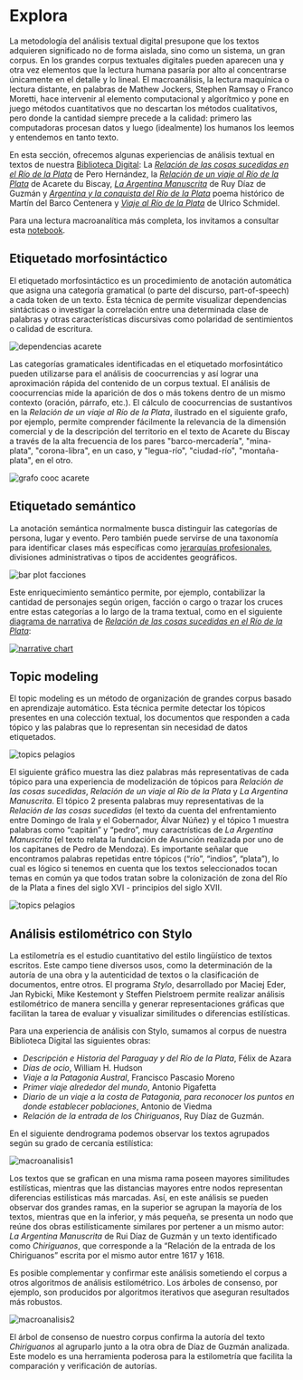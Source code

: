 # Explora

La metodología del análisis textual digital presupone que los textos adquieren significado no de forma aislada, sino como un sistema, un gran corpus. En los grandes corpus textuales digitales pueden aparecen una y otra vez elementos que la lectura humana pasaría por alto al concentrarse únicamente en el detalle y lo lineal. El macroanálisis, la lectura maquínica o lectura distante, en palabras de Mathew Jockers, Stephen Ramsay o Franco Moretti, hace intervenir al elemento computacional y algorítmico y pone en juego métodos cuantitativos que no descartan los métodos cualitativos, pero donde la cantidad siempre precede a la calidad: primero las computadoras procesan datos y luego (idealmente) los humanos los leemos y entendemos en tanto texto.

En esta sección, ofrecemos algunas experiencias de análisis textual en textos de nuestra [Biblioteca Digital]({{site.baseurl}}/biblioteca-digital/): La [_Relación de las cosas sucedidas en el Río de la Plata_][pero-site] de Pero Hernández, la [_Relación de un viaje al Río de la Plata_][acarete-site] de Acarete du Biscay, [_La Argentina Manuscrita_][ruy-diaz-site] de Ruy Díaz de Guzmán y [_Argentina y la conquista del Río de la Plata_][centenera-site] poema histórico de Martín del Barco Centenera y [_Viaje al Río de la Plata_][ulrich-site] de Ulrico Schmidel.

Para una lectura macroanalítica más completa, los invitamos a consultar esta [notebook](https://colab.research.google.com/drive/1l487LB-PUqgs24DFqSTq2tPZ0OrTUbHB?usp=sharing).

## Etiquetado morfosintáctico
El etiquetado morfosintáctico es un procedimiento de anotación automática que asigna una categoría gramatical (o parte del discurso, part-of-speech) a cada token de un texto. Esta técnica de permite visualizar dependencias sintácticas o investigar la correlación entre una determinada clase de palabras y otras características discursivas como polaridad de sentimientos o calidad de escritura.

![dependencias acarete]({{site.baseurl}}/assets/img/explora/dependencias-dubiscay.png)

Las categorías gramaticales identificadas en el etiquetado morfosintático pueden utilizarse para el análisis de coocurrencias y así lograr una aproximación rápida del contenido de un corpus textual. El análisis de coocurrencias mide la aparición de dos o más tokens dentro de un mismo contexto (oración, párrafo, etc.). El cálculo de coocurrencias de sustantivos en la _Relación de un viaje al Río de la Plata_, ilustrado en el siguiente grafo, por ejemplo, permite comprender fácilmente la relevancia de la dimensión comercial y de la descripción del territorio en el texto de Acarete du Biscay a través de la alta frecuencia de los pares "barco-mercadería", "mina-plata", "corona-libra", en un caso, y "legua-río", "ciudad-río", "montaña-plata", en el otro.

![grafo cooc acarete]({{site.baseurl}}/assets/img/explora/cooc_sust_sust_dubiscay.png)


## Etiquetado semántico
La anotación semántica normalmente busca distinguir las categorías de persona, lugar y evento. Pero también puede servirse de una taxonomía para identificar clases más específicas como [jerarquías profesionales](https://github.com/hdcaicyt/Relacion-de-las-cosas-sucedidas/blob/master/assets/taxonomia-personajes-pero-hernandez.pdf), divisiones administrativas o tipos de accidentes geográficos. 

![bar plot facciones]({{site.baseurl}}/assets/img/explora/conteo_personajes_categ.png)

Este enriquecimiento semántico permite, por ejemplo, contabilizar la cantidad de personajes según origen, facción o cargo o trazar los cruces entre estas categorías a lo largo de la trama textual, como en el siguiente [diagrama de narrativa](http://hdlab.space/Relacion-de-las-cosas-sucedidas/narrative-chart/) de [_Relación de las cosas sucedidas en el Río de la Plata_](http://hdlab.space/Relacion-de-las-cosas-sucedidas/):

<a href="http://hdlab.space/Relacion-de-las-cosas-sucedidas/narrative-chart/" target="_blank"><img src="http://hdlab.space/Relacion-de-las-cosas-sucedidas/assets/img/narrative-chart.png" alt="narrative chart"></a>


## Topic modeling
El topic modeling es un método de organización de grandes corpus basado en aprendizaje automático. Esta técnica permite detectar los tópicos presentes en una colección textual, los documentos que responden a cada tópico y las palabras que lo representan sin necesidad de datos etiquetados.

![topics pelagios]({{site.baseurl}}/assets/img/explora/topic_texts_pelagios.png)

El siguiente gráfico muestra las diez palabras más representativas de cada tópico para una experiencia de modelización de tópicos para _Relación de las cosas sucedidas_, _Relación de un viaje al Río de la Plata_ y _La Argentina Manuscrita_. El tópico 2 presenta palabras muy representativas de la _Relación de las cosas sucedidas_ (el texto da cuenta del enfrentamiento entre Domingo de Irala y el Gobernador, Álvar Núñez) y el tópico 1 muestra palabras como “capitán” y “pedro”, muy caractrísticas de _La Argentina Manuscrita_ (el texto relata la fundación de Asunción realizada por uno de los capitanes de Pedro de Mendoza). Es importante señalar que encontramos palabras repetidas entre tópicos (“río”, “indios”, “plata”), lo cual es lógico si tenemos en cuenta que los textos seleccionados tocan temas en común ya que todos tratan sobre la colonización de zona del Río de la Plata a fines del siglo XVI - principios del siglo XVII.

![topics pelagios]({{site.baseurl}}/assets/img/explora/topic_words_pelagios.png)


## Análisis estilométrico con Stylo

La estilometría es el estudio cuantitativo del estilo lingüístico de textos escritos. Este campo tiene diversos usos, como la determinación de la autoría de una obra y la autenticidad de textos o la clasificación de documentos, entre otros. El programa _Stylo_, desarrollado por Maciej Eder, Jan Rybicki, Mike Kestemont y Steffen Pielstroem permite realizar análisis estilométrico de manera sencilla y generar representaciones gráficas que facilitan la tarea de evaluar y visualizar similitudes o diferencias estilísticas.

Para una experiencia de análisis con Stylo, sumamos al corpus de nuestra Biblioteca Digital las siguientes obras:

* _Descripción e Historia del Paraguay y del Río de la Plata_, Félix de Azara
* _Días de ocio_, William H. Hudson
* _Viaje a la Patagonia Austral_, Francisco Pascasio Moreno
* _Primer viaje alrededor del mundo_, Antonio Pigafetta
* _Diario de un viaje a la costa de Patagonia, para reconocer los puntos en donde establecer poblaciones_, Antonio de Viedma
* _Relación de la entrada de los Chiriguanos_, Ruy Díaz de Guzmán.

En el siguiente dendrograma podemos observar los textos agrupados según su grado de cercanía estilística:

![macroanalisis1]({{site.baseurl}}/assets/img/explora/macroanalisis-ngram-eder-delta.png)

Los textos que se grafican en una misma rama poseen mayores similitudes estilísticas, mientras que las distancias mayores entre nodos representan diferencias estilísticas más marcadas. Así, en este análisis se pueden observar dos grandes ramas, en la superior se agrupan la mayoría de los textos, mientras que en la inferior, y más pequeña, se presenta un nodo que reúne dos obras estilísticamente similares por pertener a un mismo autor: _La Argentina Manuscrita_ de Rui Díaz de Guzmán y un texto identificado como _Chiriguanos_, que corresponde a la “Relación de la entrada de los Chiriguanos” escrita por el mismo autor entre 1617 y 1618.

Es posible complementar y confirmar este análisis sometiendo el corpus a otros algoritmos de análisis estilométrico. Los árboles de consenso, por ejemplo, son producidos por algoritmos iterativos que aseguran resultados más robustos.

![macroanalisis2]({{site.baseurl}}/assets/img/explora/macroanalisis-consensus-tree.png)

El árbol de consenso de nuestro corpus confirma la autoría del texto _Chiriguanos_ al agruparlo junto a la otra obra de Díaz de Guzmán analizada. Este modelo es una herramienta poderosa para la estilometría que facilita la comparación y verificación de autorías.


[pero-site]: https://hdlab.space/Relacion-de-las-cosas-sucedidas
[acarete-site]: https://hdlab.space/Relacion-de-un-viaje
[ruy-diaz-site]: https://hdlab.space/La-Argentina-Manuscrita/
[centenera-site]: https://hdlab.space/argentina-y-conquista-del-rio-de-la-plata/
[ulrich-site]: https://hdlab.space/viaje-al-rio-de-la-plata/